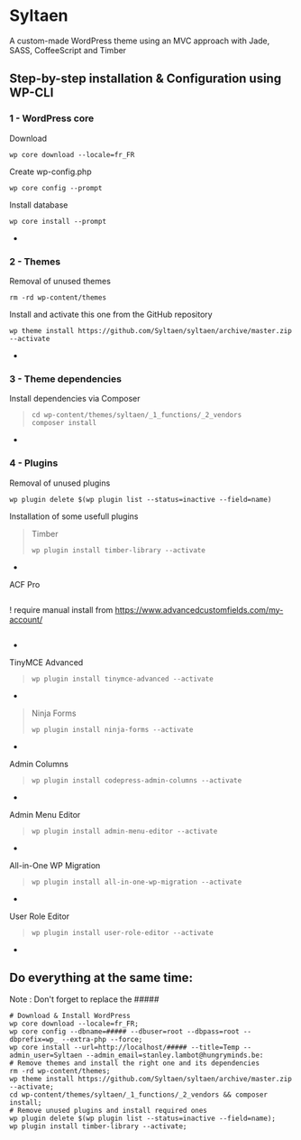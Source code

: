 # Syltaen
A custom-made WordPress theme using an MVC approach with Jade, SASS, CoffeeScript and Timber

## Step-by-step installation & Configuration using WP-CLI

### 1 - WordPress core
Download
```
wp core download --locale=fr_FR
````
Create wp-config.php
```
wp core config --prompt
```
Install database
```
wp core install --prompt
```

-

### 2 - Themes
Removal of unused themes
```
rm -rd wp-content/themes
```
Install and activate this one from the GitHub repository
```
wp theme install https://github.com/Syltaen/syltaen/archive/master.zip --activate
```
-
### 3 - Theme dependencies
Install dependencies via Composer
>```
>cd wp-content/themes/syltaen/_1_functions/_2_vendors
>composer install
>```

-

### 4 - Plugins
Removal of unused plugins
```
wp plugin delete $(wp plugin list --status=inactive --field=name)
```
Installation of some usefull plugins

>Timber
>```
>wp plugin install timber-library --activate
>```
-
ACF Pro
>```
! require manual install from https://www.advancedcustomfields.com/my-account/
>```
-
TinyMCE Advanced
>```
>wp plugin install tinymce-advanced --activate
>```
-
> Ninja Forms
>```
>wp plugin install ninja-forms --activate
>```
-
Admin Columns
>```
>wp plugin install codepress-admin-columns --activate
>```
-
Admin Menu Editor
>```
>wp plugin install admin-menu-editor --activate
>```
-
All-in-One WP Migration
>```
>wp plugin install all-in-one-wp-migration --activate
>```
-
User Role Editor
>```
>wp plugin install user-role-editor --activate
>```

-

## Do everything at the same time:
Note : Don't forget to replace the #####
```
# Download & Install WordPress
wp core download --locale=fr_FR;
wp core config --dbname=##### --dbuser=root --dbpass=root --dbprefix=wp_ --extra-php --force;
wp core install --url=http://localhost/##### --title=Temp --admin_user=Syltaen --admin_email=stanley.lambot@hungryminds.be:
# Remove themes and install the right one and its dependencies
rm -rd wp-content/themes;
wp theme install https://github.com/Syltaen/syltaen/archive/master.zip --activate;
cd wp-content/themes/syltaen/_1_functions/_2_vendors && composer install;
# Remove unused plugins and install required ones
wp plugin delete $(wp plugin list --status=inactive --field=name);
wp plugin install timber-library --activate;
```